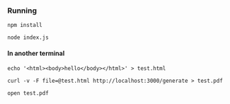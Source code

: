 ### Running

`npm install`

`node index.js`

#### In another terminal

`echo '<html><body>hello</body></html>' > test.html`

`curl -v -F file=@test.html http://localhost:3000/generate > test.pdf`

`open test.pdf`

